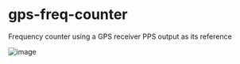 # gps-freq-counter
Frequency counter using a GPS receiver PPS output as its reference

![image](https://user-images.githubusercontent.com/3966931/39604743-bb524ef6-4f2d-11e8-975c-a006631e4841.jpg)
